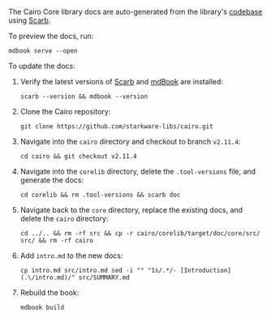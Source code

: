 The Cairo Core library docs are auto-generated from the library's [codebase](https://github.com/starkware-libs/cairo/tree/main/corelib) using [Scarb](https://docs.swmansion.com/scarb/docs/extensions/documentation-generation.html).

To preview the docs, run:
```
mdbook serve --open
```

To update the docs:

1. Verify the latest versions of [Scarb](https://github.com/software-mansion/scarb/releases) and [mdBook](https://github.com/rust-lang/mdBook/releases) are installed:
    ```
    scarb --version && mdbook --version
    ```  

1. Clone the Cairo repository:
    ```
    git clone https://github.com/starkware-libs/cairo.git
    ```

2. Navigate into the `cairo` directory and checkout to branch `v2.11.4`:
    ```
    cd cairo && git checkout v2.11.4
    ```

3. Navigate into the `corelib` directory, delete the `.tool-versions` file, and generate the docs:
    ```
    cd corelib && rm .tool-versions && scarb doc
    ```

4. Navigate back to the `core` directory, replace the existing docs, and delete the `cairo` directory:
    ```
    cd ../.. && rm -rf src && cp -r cairo/corelib/target/doc/core/src/ src/ && rm -rf cairo
    ```

5. Add `intro.md` to the new docs:
    ```
    cp intro.md src/intro.md sed -i "" "1s/.*/- [Introduction](.\/intro.md)/" src/SUMMARY.md
    ```

6. Rebuild the book:
    ```
    mdbook build
    ```